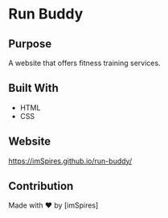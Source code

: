 # Run Buddy

## Purpose
A website that offers fitness training services.

## Built With
* HTML
* CSS

## Website
https://imSpires.github.io/run-buddy/

## Contribution
Made with ❤️ by [imSpires]
